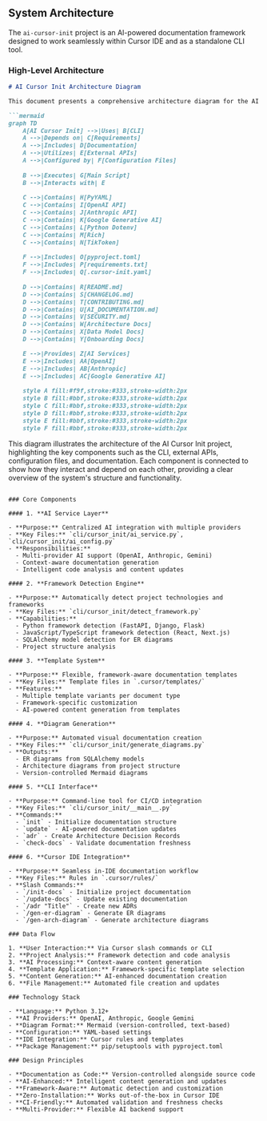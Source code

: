 ## System Architecture

The `ai-cursor-init` project is an AI-powered documentation framework designed to work seamlessly within Cursor IDE and as a standalone CLI tool.

### High-Level Architecture

```markdown
# AI Cursor Init Architecture Diagram

This document presents a comprehensive architecture diagram for the AI Cursor Init project. The diagram visualizes the main components of the system, their relationships, data flow, external dependencies, and technology stack.

```mermaid
graph TD
    A[AI Cursor Init] -->|Uses| B[CLI]
    A -->|Depends on| C[Requirements]
    A -->|Includes| D[Documentation]
    A -->|Utilizes| E[External APIs]
    A -->|Configured by| F[Configuration Files]
    
    B -->|Executes| G[Main Script]
    B -->|Interacts with| E
    
    C -->|Contains| H[PyYAML]
    C -->|Contains| I[OpenAI API]
    C -->|Contains| J[Anthropic API]
    C -->|Contains| K[Google Generative AI]
    C -->|Contains| L[Python Dotenv]
    C -->|Contains| M[Rich]
    C -->|Contains| N[TikToken]
    
    F -->|Includes| O[pyproject.toml]
    F -->|Includes| P[requirements.txt]
    F -->|Includes| Q[.cursor-init.yaml]
    
    D -->|Contains| R[README.md]
    D -->|Contains| S[CHANGELOG.md]
    D -->|Contains| T[CONTRIBUTING.md]
    D -->|Contains| U[AI_DOCUMENTATION.md]
    D -->|Contains| V[SECURITY.md]
    D -->|Contains| W[Architecture Docs]
    D -->|Contains| X[Data Model Docs]
    D -->|Contains| Y[Onboarding Docs]

    E -->|Provides| Z[AI Services]
    E -->|Includes| AA[OpenAI]
    E -->|Includes| AB[Anthropic]
    E -->|Includes| AC[Google Generative AI]
    
    style A fill:#f9f,stroke:#333,stroke-width:2px
    style B fill:#bbf,stroke:#333,stroke-width:2px
    style C fill:#bbf,stroke:#333,stroke-width:2px
    style D fill:#bbf,stroke:#333,stroke-width:2px
    style E fill:#bbf,stroke:#333,stroke-width:2px
    style F fill:#bbf,stroke:#333,stroke-width:2px
```

This diagram illustrates the architecture of the AI Cursor Init project, highlighting the key components such as the CLI, external APIs, configuration files, and documentation. Each component is connected to show how they interact and depend on each other, providing a clear overview of the system's structure and functionality.
```

### Core Components

#### 1. **AI Service Layer**

- **Purpose:** Centralized AI integration with multiple providers
- **Key Files:** `cli/cursor_init/ai_service.py`, `cli/cursor_init/ai_config.py`
- **Responsibilities:**
  - Multi-provider AI support (OpenAI, Anthropic, Gemini)
  - Context-aware documentation generation
  - Intelligent code analysis and content updates

#### 2. **Framework Detection Engine**

- **Purpose:** Automatically detect project technologies and frameworks
- **Key Files:** `cli/cursor_init/detect_framework.py`
- **Capabilities:**
  - Python framework detection (FastAPI, Django, Flask)
  - JavaScript/TypeScript framework detection (React, Next.js)
  - SQLAlchemy model detection for ER diagrams
  - Project structure analysis

#### 3. **Template System**

- **Purpose:** Flexible, framework-aware documentation templates
- **Key Files:** Template files in `.cursor/templates/`
- **Features:**
  - Multiple template variants per document type
  - Framework-specific customization
  - AI-powered content generation from templates

#### 4. **Diagram Generation**

- **Purpose:** Automated visual documentation creation
- **Key Files:** `cli/cursor_init/generate_diagrams.py`
- **Outputs:**
  - ER diagrams from SQLAlchemy models
  - Architecture diagrams from project structure
  - Version-controlled Mermaid diagrams

#### 5. **CLI Interface**

- **Purpose:** Command-line tool for CI/CD integration
- **Key Files:** `cli/cursor_init/__main__.py`
- **Commands:**
  - `init` - Initialize documentation structure
  - `update` - AI-powered documentation updates
  - `adr` - Create Architecture Decision Records
  - `check-docs` - Validate documentation freshness

#### 6. **Cursor IDE Integration**

- **Purpose:** Seamless in-IDE documentation workflow
- **Key Files:** Rules in `.cursor/rules/`
- **Slash Commands:**
  - `/init-docs` - Initialize project documentation
  - `/update-docs` - Update existing documentation
  - `/adr "Title"` - Create new ADRs
  - `/gen-er-diagram` - Generate ER diagrams
  - `/gen-arch-diagram` - Generate architecture diagrams

### Data Flow

1. **User Interaction:** Via Cursor slash commands or CLI
2. **Project Analysis:** Framework detection and code analysis
3. **AI Processing:** Context-aware content generation
4. **Template Application:** Framework-specific template selection
5. **Content Generation:** AI-enhanced documentation creation
6. **File Management:** Automated file creation and updates

### Technology Stack

- **Language:** Python 3.12+
- **AI Providers:** OpenAI, Anthropic, Google Gemini
- **Diagram Format:** Mermaid (version-controlled, text-based)
- **Configuration:** YAML-based settings
- **IDE Integration:** Cursor rules and templates
- **Package Management:** pip/setuptools with pyproject.toml

### Design Principles

- **Documentation as Code:** Version-controlled alongside source code
- **AI-Enhanced:** Intelligent content generation and updates
- **Framework-Aware:** Automatic detection and customization
- **Zero-Installation:** Works out-of-the-box in Cursor IDE
- **CI-Friendly:** Automated validation and freshness checks
- **Multi-Provider:** Flexible AI backend support
